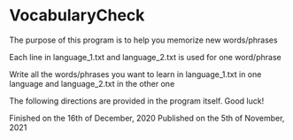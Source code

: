 # VocabularyCheck

The purpose of this program is to help you memorize new words/phrases

Each line in language_1.txt and language_2.txt is used for one word/phrase

Write all the words/phrases you want to learn in language_1.txt in one language and language_2.txt in the other one

The following directions are provided in the program itself. Good luck!

Finished on the 16th of December, 2020
Published on the 5th of November, 2021
